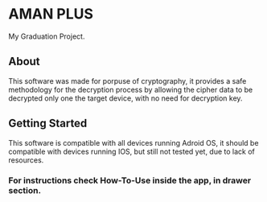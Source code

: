 # AMAN PLUS

My Graduation Project.

## About

This software was made for porpuse of cryptography, it provides a safe methodology for the decryption process by allowing the cipher data to be decrypted only one the target device, with no need for decryption key.

## Getting Started

This software is compatible with all devices running Adroid OS,
it should be compatible with devices running IOS,
but still not tested yet, due to lack of resources.

### For instructions check How-To-Use inside the app, in drawer section.